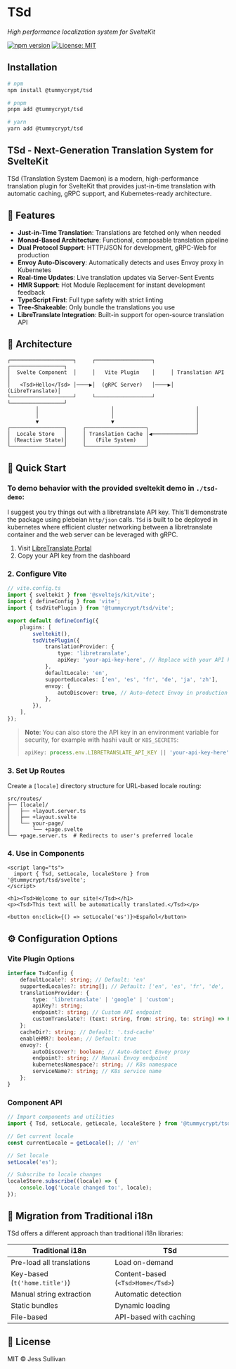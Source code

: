 # TSd

*High performance localization system for SvelteKit*

[![npm version](https://img.shields.io/npm/v/@tummycrypt/tsd.svg)](https://www.npmjs.com/package/@tummycrypt/tsd)
[![License: MIT](https://img.shields.io/badge/License-MIT-blue.svg)](https://opensource.org/licenses/MIT)

## Installation

```bash
# npm
npm install @tummycrypt/tsd

# pnpm
pnpm add @tummycrypt/tsd

# yarn
yarn add @tummycrypt/tsd
```


## TSd - Next-Generation Translation System for SvelteKit

TSd (Translation System Daemon) is a modern, high-performance translation plugin for SvelteKit that provides just-in-time translation with automatic caching, gRPC support, and Kubernetes-ready architecture.

## 🚀 Features

- **Just-in-Time Translation**: Translations are fetched only when needed
- **Monad-Based Architecture**: Functional, composable translation pipeline
- **Dual Protocol Support**: HTTP/JSON for development, gRPC-Web for production
- **Envoy Auto-Discovery**: Automatically detects and uses Envoy proxy in Kubernetes
- **Real-time Updates**: Live translation updates via Server-Sent Events
- **HMR Support**: Hot Module Replacement for instant development feedback
- **TypeScript First**: Full type safety with strict linting
- **Tree-Shakeable**: Only bundle the translations you use
- **LibreTranslate Integration**: Built-in support for open-source translation API

## 📐 Architecture

```
┌────────────────────┐     ┌──────────────────┐     ┌─────────────────┐
│  Svelte Component  │     │   Vite Plugin    │     │ Translation API │
│   <Tsd>Hello</Tsd> │────▶│  (gRPC Server)   │────▶│ (LibreTranslate)│
└────────────────────┘     └──────────────────┘     └─────────────────┘
         │                       │                          │
         │                       │                          │
         ▼                       ▼                          │
┌─────────────────┐     ┌───────────────────┐               │
│  Locale Store   │     │ Translation Cache │◀──────────────┘
│ (Reactive State)│     │   (File System)   │
└─────────────────┘     └───────────────────┘
```

## 🚦 Quick Start

### To demo behavior with the provided sveltekit demo in `./tsd-demo`:

I suggest you try things out with a libretranslate API key.  This'll demonstrate the package using plebeian `http/json` calls.    `TSd` is built to be deployed in kubernetes where efficient cluster networking between a libretranslate container and the web server can be leveraged with gRPC.

1. Visit [LibreTranslate Portal](https://portal.libretranslate.com/)
2. Copy your API key from the dashboard

### 2. Configure Vite

```typescript
// vite.config.ts
import { sveltekit } from '@sveltejs/kit/vite';
import { defineConfig } from 'vite';
import { tsdVitePlugin } from '@tummycrypt/tsd/vite';

export default defineConfig({
    plugins: [
        sveltekit(),
        tsdVitePlugin({
            translationProvider: {
                type: 'libretranslate',
                apiKey: 'your-api-key-here', // Replace with your API key
            },
            defaultLocale: 'en',
            supportedLocales: ['en', 'es', 'fr', 'de', 'ja', 'zh'],
            envoy: {
                autoDiscover: true, // Auto-detect Envoy in production
            },
        }),
    ],
});
```

> **Note**: You can also store the API key in an environment variable for security, for example with hashi vault or `K8S_SECRETS`:
> ```typescript
> apiKey: process.env.LIBRETRANSLATE_API_KEY || 'your-api-key-here'
> ```

### 3. Set Up Routes

Create a `[locale]` directory structure for URL-based locale routing:

```
src/routes/
├── [locale]/
│   ├── +layout.server.ts
│   ├── +layout.svelte
│   └── your-page/
│       └── +page.svelte
└── +page.server.ts  # Redirects to user's preferred locale
```

### 4. Use in Components

```svelte
<script lang="ts">
  import { Tsd, setLocale, localeStore } from '@tummycrypt/tsd/svelte';
</script>

<h1><Tsd>Welcome to our site!</Tsd></h1>
<p><Tsd>This text will be automatically translated.</Tsd></p>

<button on:click={() => setLocale('es')}>Español</button>
```

## ⚙️ Configuration Options

### Vite Plugin Options

```typescript
interface TsdConfig {
    defaultLocale?: string; // Default: 'en'
    supportedLocales?: string[]; // Default: ['en', 'es', 'fr', 'de', 'ja', 'zh']
    translationProvider: {
        type: 'libretranslate' | 'google' | 'custom';
        apiKey?: string;
        endpoint?: string; // Custom API endpoint
        customTranslate?: (text: string, from: string, to: string) => Promise<string>;
    };
    cacheDir?: string; // Default: '.tsd-cache'
    enableHMR?: boolean; // Default: true
    envoy?: {
        autoDiscover?: boolean; // Auto-detect Envoy proxy
        endpoint?: string; // Manual Envoy endpoint
        kubernetesNamespace?: string; // K8s namespace
        serviceName?: string; // K8s service name
    };
}
```

### Component API

```typescript
// Import components and utilities
import { Tsd, setLocale, getLocale, localeStore } from '@tummycrypt/tsd/svelte';

// Get current locale
const currentLocale = getLocale(); // 'en'

// Set locale
setLocale('es');

// Subscribe to locale changes
localeStore.subscribe((locale) => {
    console.log('Locale changed to:', locale);
});
```

## 🔄 Migration from Traditional i18n

TSd offers a different approach than traditional i18n libraries:

| Traditional i18n              | TSd                               |
| ----------------------------- | --------------------------------- |
| Pre-load all translations     | Load on-demand                    |
| Key-based (`t('home.title')`) | Content-based (`<Tsd>Home</Tsd>`) |
| Manual string extraction      | Automatic detection               |
| Static bundles                | Dynamic loading                   |
| File-based                    | API-based with caching            |

## 📄 License
MIT © Jess Sullivan